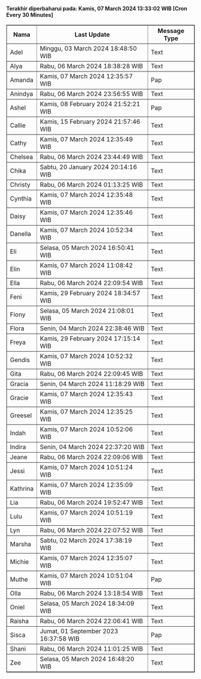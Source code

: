 #### Terakhir diperbaharui pada: Kamis, 07 March 2024 13:33:02 WIB [Cron Every 30 Minutes]

<table border='1'><tr><th>Nama</th><th>Last Update</th><th>Message Type</th></tr><tr><td>Adel</td><td>Minggu, 03 March 2024 18:48:50 WIB</td><td>Text</td></tr><tr><td>Alya</td><td>Rabu, 06 March 2024 18:38:28 WIB</td><td>Text</td></tr><tr><td>Amanda</td><td>Kamis, 07 March 2024 12:35:57 WIB</td><td>Pap</td></tr><tr><td>Anindya</td><td>Rabu, 06 March 2024 23:56:55 WIB</td><td>Text</td></tr><tr><td>Ashel</td><td>Kamis, 08 February 2024 21:52:21 WIB</td><td>Pap</td></tr><tr><td>Callie</td><td>Kamis, 15 February 2024 21:57:46 WIB</td><td>Text</td></tr><tr><td>Cathy</td><td>Kamis, 07 March 2024 12:35:49 WIB</td><td>Text</td></tr><tr><td>Chelsea</td><td>Rabu, 06 March 2024 23:44:49 WIB</td><td>Text</td></tr><tr><td>Chika</td><td>Sabtu, 20 January 2024 20:14:16 WIB</td><td>Text</td></tr><tr><td>Christy</td><td>Rabu, 06 March 2024 01:13:25 WIB</td><td>Text</td></tr><tr><td>Cynthia</td><td>Kamis, 07 March 2024 12:35:48 WIB</td><td>Text</td></tr><tr><td>Daisy</td><td>Kamis, 07 March 2024 12:35:46 WIB</td><td>Text</td></tr><tr><td>Danella</td><td>Kamis, 07 March 2024 10:52:34 WIB</td><td>Text</td></tr><tr><td>Eli</td><td>Selasa, 05 March 2024 16:50:41 WIB</td><td>Text</td></tr><tr><td>Elin</td><td>Kamis, 07 March 2024 11:08:42 WIB</td><td>Text</td></tr><tr><td>Ella</td><td>Rabu, 06 March 2024 22:09:54 WIB</td><td>Text</td></tr><tr><td>Feni</td><td>Kamis, 29 February 2024 18:34:57 WIB</td><td>Text</td></tr><tr><td>Fiony</td><td>Selasa, 05 March 2024 21:08:01 WIB</td><td>Text</td></tr><tr><td>Flora</td><td>Senin, 04 March 2024 22:38:46 WIB</td><td>Text</td></tr><tr><td>Freya</td><td>Kamis, 29 February 2024 17:15:14 WIB</td><td>Text</td></tr><tr><td>Gendis</td><td>Kamis, 07 March 2024 10:52:32 WIB</td><td>Text</td></tr><tr><td>Gita</td><td>Rabu, 06 March 2024 22:09:45 WIB</td><td>Text</td></tr><tr><td>Gracia</td><td>Senin, 04 March 2024 11:18:29 WIB</td><td>Text</td></tr><tr><td>Gracie</td><td>Kamis, 07 March 2024 12:35:43 WIB</td><td>Text</td></tr><tr><td>Greesel</td><td>Kamis, 07 March 2024 12:35:25 WIB</td><td>Text</td></tr><tr><td>Indah</td><td>Kamis, 07 March 2024 10:52:06 WIB</td><td>Text</td></tr><tr><td>Indira</td><td>Senin, 04 March 2024 22:37:20 WIB</td><td>Text</td></tr><tr><td>Jeane</td><td>Rabu, 06 March 2024 22:09:06 WIB</td><td>Text</td></tr><tr><td>Jessi</td><td>Kamis, 07 March 2024 10:51:24 WIB</td><td>Text</td></tr><tr><td>Kathrina</td><td>Kamis, 07 March 2024 12:35:09 WIB</td><td>Text</td></tr><tr><td>Lia</td><td>Rabu, 06 March 2024 19:52:47 WIB</td><td>Text</td></tr><tr><td>Lulu</td><td>Kamis, 07 March 2024 10:51:19 WIB</td><td>Text</td></tr><tr><td>Lyn</td><td>Rabu, 06 March 2024 22:07:52 WIB</td><td>Text</td></tr><tr><td>Marsha</td><td>Sabtu, 02 March 2024 17:38:19 WIB</td><td>Text</td></tr><tr><td>Michie</td><td>Kamis, 07 March 2024 12:35:07 WIB</td><td>Text</td></tr><tr><td>Muthe</td><td>Kamis, 07 March 2024 10:51:04 WIB</td><td>Pap</td></tr><tr><td>Olla</td><td>Rabu, 06 March 2024 13:18:54 WIB</td><td>Text</td></tr><tr><td>Oniel</td><td>Selasa, 05 March 2024 18:34:09 WIB</td><td>Text</td></tr><tr><td>Raisha</td><td>Rabu, 06 March 2024 22:06:41 WIB</td><td>Text</td></tr><tr><td>Sisca</td><td>Jumat, 01 September 2023 16:37:58 WIB</td><td>Pap</td></tr><tr><td>Shani</td><td>Rabu, 06 March 2024 11:01:25 WIB</td><td>Text</td></tr><tr><td>Zee</td><td>Selasa, 05 March 2024 16:48:20 WIB</td><td>Text</td></tr></table>